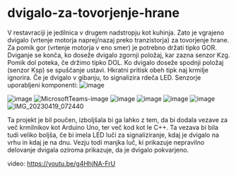 # dvigalo-za-tovorjenje-hrane
V restavraciji je jedilnica v drugem nadstropju kot kuhinja. Zato je vgrajeno dvigalo (vrtenje motorja naprej/nazaj preko tranzistorja) za tovorjenje hrane. Za pomik gor (vrtenje motorja v eno smer) je potrebno držati tipko GOR. Dviganje se konča, ko doseže dvigalo zgornji položaj, kar zazna senzor Kzg. Pomik dol poteka, če držimo tipko DOL. Ko dvigalo doseže spodnji položaj (senzor Ksp) se spuščanje ustavi. Hkratni pritisk obeh tipk naj krmilje ignorira. Če je dvigalo v gibanju, to signalizira rdeča LED. Senzorje
uporabljeni komponenti:
![image](https://user-images.githubusercontent.com/130037393/231946386-e2aabad5-c3f1-4590-a7b8-d8a6ccd23c6f.png)

![image](https://user-images.githubusercontent.com/130037393/231949950-84486b89-ac5d-44cb-881a-95f874f5d6eb.png)
![MicrosoftTeams-image](https://user-images.githubusercontent.com/130037393/231961676-03d69cb1-e279-47b8-a014-ecd0f3ede76e.png)
![image](https://user-images.githubusercontent.com/130037393/231962126-4119796e-ffce-4262-9469-14ac1349b7af.png)
![image](https://user-images.githubusercontent.com/130037393/232736443-5432554e-ddee-4492-a461-5cecb744e5a8.png)
![image](https://user-images.githubusercontent.com/130037393/232001502-cc90a889-7e33-47eb-8ec8-905343b8ef66.png)
![image](https://user-images.githubusercontent.com/130037393/232734512-02a6e5b0-91ba-4980-920a-6f03ded5df5e.png)
![IMG_20230419_072440](https://user-images.githubusercontent.com/130037393/232976477-bff3ec2c-0f8b-4137-a53e-b1ffd3c36903.jpg)

Ta projekt je bil poučen, izboljšala bi ga lahko z tem, da bi dodala vezave za več krmilnikov kot Arduino Uno, ter več kod kot le C++. Ta vezava bi bila tudi veliko boljša, če bi imela LED luči za signaliziranje, kdaj je dvigalo na vrhu in kdaj je na dnu. Vezju todi manjka luč, ki prikazuje nepravilno delovanje dvigala oziroma prikazuje, da je dvigalo pokvarjeno.

video:  https://youtu.be/g4HhjNA-FrU



